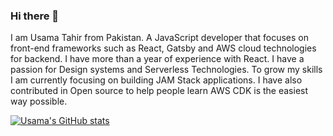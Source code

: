 ### Hi there 👋

I am Usama Tahir from Pakistan. A JavaScript developer that focuses on front-end frameworks such as React, Gatsby and AWS cloud technologies for backend. I have more than a year of experience with React. I have a passion for Design systems and Serverless Technologies. To grow my skills I am currently focusing on building JAM Stack applications. I have also contributed in Open source to help people learn AWS CDK is the easiest way possible.

[![Usama's GitHub stats](https://github-readme-stats.vercel.app/api?username=usaamatahir&show_icons=true&theme=buefy)](https://github.com/anuraghazra/github-readme-stats)

